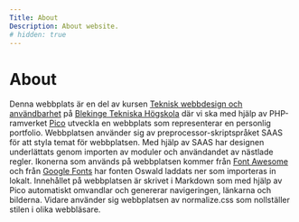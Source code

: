 ```yaml
---
Title: About
Description: About website.
# hidden: true
---
```


About
======
Denna webbplats är en del av kursen [Teknisk webbdesign och användbarhet](https://dbwebb.se/kurser/design-v3) på [Blekinge Tekniska Högskola](https://www.bth.se/) där vi ska med hjälp av PHP-ramverket [Pico](https://picocms.org/) utveckla en webbplats som representerar en personlig portfolio. 
Webbplatsen använder sig av preprocessor-skriptspråket SAAS för att styla temat för webbplatsen. Med hjälp av SAAS har
designen underlättats genom importen av moduler och användandet av nästlade regler.
Ikonerna som används på webbplatsen kommer från [Font Awesome](https://fontawesome.com/) och från [Google Fonts](https://fonts.google.com/) har fonten Oswald laddats ner som importeras in lokalt. 
Innehållet på webbplatsen är skrivet i Markdown som med hjälp av Pico automatiskt omvandlar och genererar navigeringen, länkarna och bilderna. 
Vidare använder sig webbplatsen av normalize.css som nollställer stilen i olika webbläsare.
